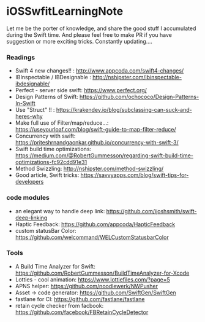 # iOSSwfitLearningNote

Let me be the porter of knowledge, and share the good stuff I accumulated during the Swift time. And please feel free to make PR if you have suggestion or more exciting tricks. Constantly updating....

### Readings
- Swift 4 new changes!! : http://www.appcoda.com/swift4-changes/
- IBInspectable / IBDesignable : http://nshipster.com/ibinspectable-ibdesignable/
- Perfect - server side swift: https://www.perfect.org/
- Design Patterns of Swift: https://github.com/ochococo/Design-Patterns-In-Swift
- Use "Struct" !! : https://krakendev.io/blog/subclassing-can-suck-and-heres-why
- Make full use of Filter/map/reduce...: https://useyourloaf.com/blog/swift-guide-to-map-filter-reduce/
- Concurrency with swift: https://priteshrnandgaonkar.github.io/concurrency-with-swift-3/
- Swift build time optimizations: https://medium.com/@RobertGummesson/regarding-swift-build-time-optimizations-fc92cdd91e31
- Method Swizzling: http://nshipster.com/method-swizzling/
- Good article, Swift tricks: https://savvyapps.com/blog/swift-tips-for-developers

### code modules
- an elegant way to handle deep link: https://github.com/ijoshsmith/swift-deep-linking 
- Haptic Feedback: https://github.com/appcoda/HapticFeedback
- custom statusBar Color: https://github.com/welcommand/WELCustomStatusbarColor

### Tools
- A Build Time Analyzer for Swift:  https://github.com/RobertGummesson/BuildTimeAnalyzer-for-Xcode
- Lotties - cool animation: https://www.lottiefiles.com/?page=5
- APNS helper: https://github.com/noodlewerk/NWPusher
- Asset -> code generator: https://github.com/SwiftGen/SwiftGen
- fastlane for CI: https://github.com/fastlane/fastlane
- retain cycle checker from facbook: https://github.com/facebook/FBRetainCycleDetector

